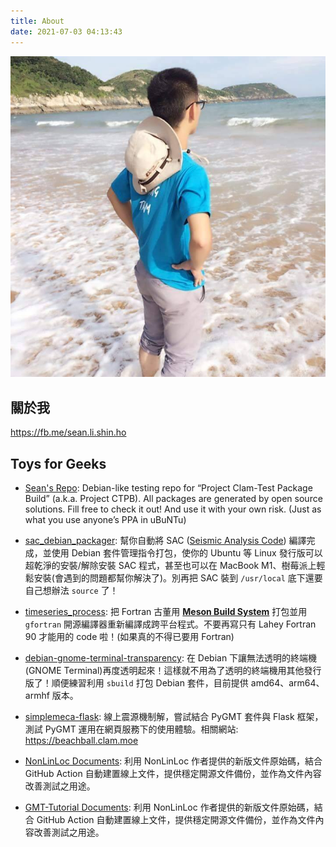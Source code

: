```yaml
---
title: About
date: 2021-07-03 04:13:43
---
```


<img src="https://raw.githubusercontent.com/sean0921/sean0921.github.io/6320b6830a33f53eb1d2faafffc73dff53fa069f/images/photo.jpg" alt="" height="50%"/>

## 關於我
<https://fb.me/sean.li.shin.ho>

## Toys for Geeks

* [Sean's Repo](https://gh.pkg.clam.ml/): Debian-like testing repo for “Project Clam-Test Package Build” (a.k.a. Project CTPB). All packages are generated by open source solutions. Fill free to check it out! And use it with your own risk. (Just as what you use anyone’s PPA in uBuNTu)

* [sac\_debian\_packager](https://github.com/sean0921/sac_debian_packager): 幫你自動將 SAC ([Seismic Analysis Code](http://ds.iris.edu/ds/nodes/dmc/software/downloads/sac/)) 編譯完成，並使用 Debian 套件管理指令打包，使你的 Ubuntu 等 Linux 發行版可以超乾淨的安裝/解除安裝 SAC 程式，甚至也可以在 MacBook M1、樹莓派上輕鬆安裝(會遇到的問題都幫你解決了)。別再把 SAC 裝到 `/usr/local` 底下還要自己想辦法 `source` 了！

* [timeseries\_process](https://github.com/sean0921/timeseries_process): 把 Fortran 古董用 [**Meson Build System**](https://mesonbuild.com/) 打包並用 `gfortran` 開源編譯器重新編譯成跨平台程式。不要再寫只有 Lahey Fortran 90 才能用的 code 啦！(如果真的不得已要用 Fortran)

* [debian-gnome-terminal-transparency](https://github.com/sean0921/debian-gnome-terminal-transparency): 在 Debian 下讓無法透明的終端機(GNOME Terminal)再度透明起來！這樣就不用為了透明的終端機用其他發行版了！順便練習利用 `sbuild` 打包 Debian 套件，目前提供 amd64、arm64、armhf 版本。

* [simplemeca-flask](https://github.com/sean0921/simplemeca-flask): 線上震源機制解，嘗試結合 PyGMT 套件與 Flask 框架，測試 PyGMT 運用在網頁服務下的使用體驗。相關網站: <https://beachball.clam.moe>

* [NonLinLoc Documents](https://nlloc.clam.moe/): 利用 NonLinLoc 作者提供的新版文件原始碼，結合 GitHub Action 自動建置線上文件，提供穩定開源文件備份，並作為文件內容改善測試之用途。

* [GMT-Tutorial Documents](https://sean0921.github.io/GMT-tutorials/): 利用 NonLinLoc 作者提供的新版文件原始碼，結合 GitHub Action 自動建置線上文件，提供穩定開源文件備份，並作為文件內容改善測試之用途。
